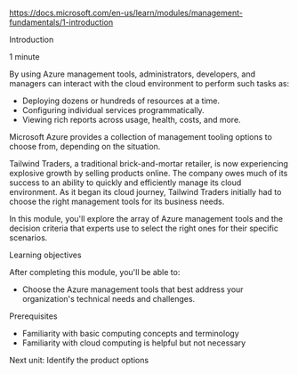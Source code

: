https://docs.microsoft.com/en-us/learn/modules/management-fundamentals/1-introduction

Introduction

1 minute

By using Azure management tools, administrators, developers, and managers can interact with the cloud environment to perform such tasks as:
* Deploying dozens or hundreds of resources at a time.
* Configuring individual services programmatically.
* Viewing rich reports across usage, health, costs, and more.

Microsoft Azure provides a collection of management tooling options to choose from, depending on the situation.

Tailwind Traders, a traditional brick-and-mortar retailer, is now experiencing explosive growth by selling products online. The company owes much of its success to an ability to quickly and efficiently manage its cloud environment. As it began its cloud journey, Tailwind Traders initially had to choose the right management tools for its business needs.

In this module, you'll explore the array of Azure management tools and the decision criteria that experts use to select the right ones for their specific scenarios.


Learning objectives

After completing this module, you'll be able to:
* Choose the Azure management tools that best address your organization's technical needs and challenges.

Prerequisites
* Familiarity with basic computing concepts and terminology
* Familiarity with cloud computing is helpful but not necessary


Next unit: Identify the product options
